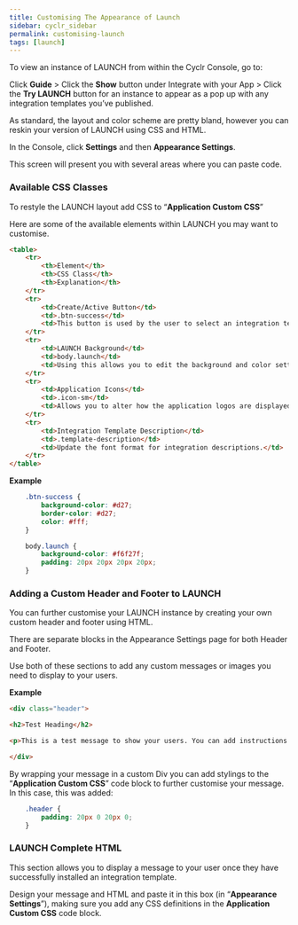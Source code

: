 ```yaml
---
title: Customising The Appearance of Launch
sidebar: cyclr_sidebar
permalink: customising-launch
tags: [launch]
---
```


To view an instance of LAUNCH from within the Cyclr Console, go to:

Click **Guide** > Click the **Show** button under Integrate with your App > Click the **Try LAUNCH** button for an instance to appear as a pop up with any integration templates you’ve published.

As standard, the layout and color scheme are pretty bland, however you can reskin your version of LAUNCH using CSS and HTML.

In the Console, click **Settings** and then **Appearance Settings**.

This screen will present you with several areas where you can paste code.

### Available CSS Classes

To restyle the LAUNCH layout add CSS to “**Application Custom CSS**”

Here are some of the available elements within LAUNCH you may want to customise.

```html
<table>
    <tr>
        <th>Element</th>
        <th>CSS Class</th>
        <th>Explanation</th>
    </tr>
    <tr>
        <td>Create/Active Button</td>
        <td>.btn-success</td>
        <td>This button is used by the user to select an integration template to setup and activate.</td>
    </tr>
    <tr>
        <td>LAUNCH Background</td>
        <td>body.launch</td>
        <td>Using this allows you to edit the background and color settings of your instance of LAUNCH.</td>
    </tr>
    <tr>
        <td>Application Icons</td>
        <td>.icon-sm</td>
        <td>Allows you to alter how the application logos are displayed.</td>
    </tr>
    <tr>
        <td>Integration Template Description</td>
        <td>.template-description</td>
        <td>Update the font format for integration descriptions.</td>
    </tr>
</table>
```

**Example**

```css
    .btn-success {
        background-color: #d27;
        border-color: #d27;
        color: #fff;
    }

    body.launch {
        background-color: #f6f27f;
        padding: 20px 20px 20px 20px;
    }
```

### Adding a Custom Header and Footer to LAUNCH

You can further customise your LAUNCH instance by creating your own custom header and footer using HTML.

There are separate blocks in the Appearance Settings page for both Header and Footer.

Use both of these sections to add any custom messages or images you need to display to your users.

**Example**

```html
<div class="header"> 

<h2>Test Heading</h2>

<p>This is a test message to show your users. You can add instructions for how to set up integrations here.</p>

</div>
```

By wrapping your message in a custom Div you can add stylings to the “**Application Custom CSS**” code block to further customise your message. In this case, this was added:

```css
    .header {
        padding: 20px 0 20px 0;
    }
```

### LAUNCH Complete HTML

This section allows you to display a message to your user once they have successfully installed an integration template.

Design your message and HTML and paste it in this box (in “**Appearance Settings**”), making sure you add any CSS definitions in the **Application Custom CSS** code block.
